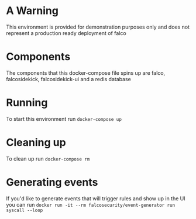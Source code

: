 # A Warning
This environment is provided for demonstration purposes only and does not represent a production ready deployment of falco

# Components
The components that this docker-compose file spins up are falco, falcosidekick, falcosidekick-ui and a redis database

# Running
To start this environment run `docker-compose up`

# Cleaning up
To clean up run `docker-compose rm`

# Generating events
If you'd like to generate events that will trigger rules and show up in the UI you can run `docker run -it --rm falcosecurity/event-generator run syscall --loop`